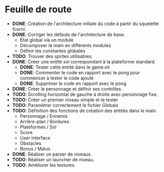 # Feuille de route

* **DONE**: Création de l'architecture initiale du code à partir du
squelette fourni.
* **DONE**: Corriger les défauts de l'architecture de base.
    + État global via un module
    + Décomposer le main en différents modules
    + Définir les constantes globales     
* **TODO**: Trouver des sprites utilisables.
* **DONE**: Créer une entité sol correspondant à la plateforme standard.
    + **DONE**: Tester cette entité dans le game.ml
    + **DONE**: Commenter le code en rapport avec le pong pour commencer
    à tester le code ajouté
    + **DONE**: Supprimer le code en rapport avec le pong
* **DONE**: Créer le personnage et définir ses contrôles.
* **TODO**: Scrolling horizontal de gauche à droite avec personnage fixe.
* **TODO**: Créer un premier niveau simple et le tester
* **TODO**: Paramétrer correctement le fichier Globals
* **TODO**: Définition des fonctions de création des entités dans le main.
    + Personnage / Ennemis
    + Arrière-plan / Bordures
    + Plateformes / Sol
    + Score
    + User interface
    + Obstacles
    + Bonus / Malus  
* **DONE**: Réaliser un parser de niveaux.
* **TODO**: Réaliser un launcher de niveau.
* **TODO**: Améliorer les textures.
